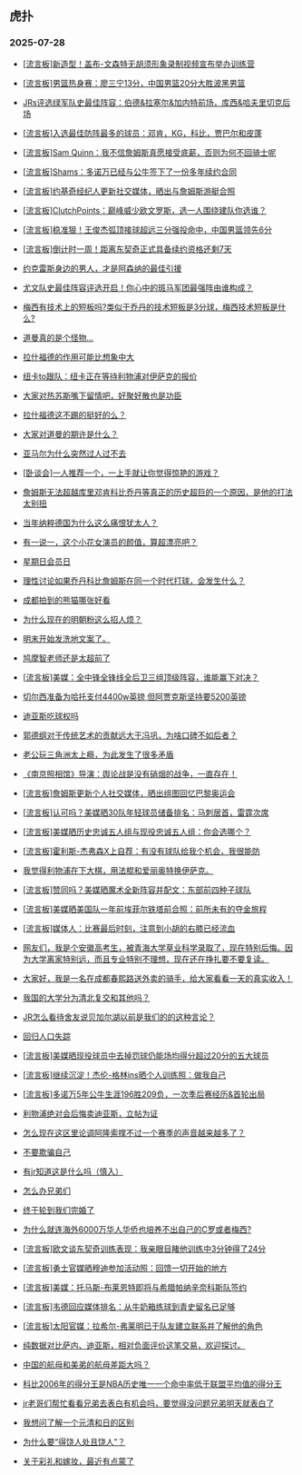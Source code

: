 ## 虎扑 
### 2025-07-28

+ [[流言板]新造型！盖布-文森特无胡须形象录制视频宣布举办训练营](https://bbs.hupu.com/633989267.html)

+ [[流言板]男篮热身赛：廖三宁13分，中国男篮20分大胜波黑男篮](https://bbs.hupu.com/633990587.html)

+ [JRs评选绿军队史最佳阵容：伯德&amp;拉塞尔&amp;加内特前场，库西&amp;哈夫里切克后场](https://bbs.hupu.com/633987672.html)

+ [[流言板]入选最佳防阵最多的球员：邓肯，KG，科比，贾巴尔和皮蓬](https://bbs.hupu.com/633988696.html)

+ [[流言板]Sam Quinn：我不信詹姆斯真愿接受底薪，否则为何不回骑士呢](https://bbs.hupu.com/633988390.html)

+ [[流言板]Shams：多诺万已经与公牛签下了一份多年续约合同](https://bbs.hupu.com/633992821.html)

+ [[流言板]约基奇经纪人更新社交媒体，晒出与詹姆斯游艇合照](https://bbs.hupu.com/633987923.html)

+ [[流言板]ClutchPoints：巅峰威少欧文罗斯，选一人围绕建队你选谁？](https://bbs.hupu.com/633990886.html)

+ [[流言板]稳准狠！王俊杰弧顶接球超远三分强投命中，中国男篮领先6分](https://bbs.hupu.com/633988597.html)

+ [[流言板]倒计时一周！距离东契奇正式具备续约资格还剩7天](https://bbs.hupu.com/633985604.html)

+ [约克雷斯身边的男人，才是阿森纳的最佳引援](https://bbs.hupu.com/633982285.html)

+ [尤文队史最佳阵容评选开启！你心中的斑马军团最强阵由谁构成？](https://bbs.hupu.com/633982553.html)

+ [梅西有技术上的短板吗?类似于乔丹的技术短板是3分球，梅西技术短板是什么?](https://bbs.hupu.com/633982357.html)

+ [道曼真的是个怪物…](https://bbs.hupu.com/633990299.html)

+ [拉什福德的作用可能比想象中大](https://bbs.hupu.com/633987971.html)

+ [纽卡to跟队：纽卡正在等待利物浦对伊萨克的报价](https://bbs.hupu.com/633983056.html)

+ [大家对热苏斯嘴下留情吧，好聚好散也是功臣](https://bbs.hupu.com/633979414.html)

+ [拉什福德这不踢的挺好的么？](https://bbs.hupu.com/633988861.html)

+ [大家对道曼的期许是什么？](https://bbs.hupu.com/633990878.html)

+ [亚马尔为什么突然过人过不去](https://bbs.hupu.com/633986743.html)

+ [[卧谈会]一人推荐一个，一上手就让你觉得惊艳的游戏？](https://bbs.hupu.com/633989798.html)

+ [詹姆斯无法超越库里邓肯科比乔丹等真正的历史超巨的一个原因，是他的打法太别扭](https://bbs.hupu.com/633986264.html)

+ [当年纳粹德国为什么这么痛恨犹太人？](https://bbs.hupu.com/633989779.html)

+ [有一说一，这个小花女演员的颜值，算超漂亮吧？](https://bbs.hupu.com/633986267.html)

+ [星期日会员日](https://bbs.hupu.com/633988894.html)

+ [理性讨论如果乔丹科比詹姆斯在同一个时代打球，会发生什么？](https://bbs.hupu.com/633990739.html)

+ [成都拍到的熊猫哪张好看](https://bbs.hupu.com/633991698.html)

+ [为什么现在的明朝粉这么招人烦？](https://bbs.hupu.com/633986757.html)

+ [明末开始发洗地文案了。](https://bbs.hupu.com/633988779.html)

+ [鸠摩智老师还是太超前了](https://bbs.hupu.com/633991979.html)

+ [[流言板]美媒：全中锋全锋线全后卫三组顶级阵容，谁能赢下对决？](https://bbs.hupu.com/633992261.html)

+ [切尔西准备为哈托支付4400w英镑 但阿贾克斯坚持要5200英镑](https://bbs.hupu.com/633984921.html)

+ [迪亚斯吃球权吗](https://bbs.hupu.com/633984091.html)

+ [郭德纲对于传统艺术的贡献远大于冯巩，为啥口碑不如后者？](https://bbs.hupu.com/633992659.html)

+ [老公玩三角洲太上瘾，为此发生了很多矛盾](https://bbs.hupu.com/633989683.html)

+ [《南京照相馆》导演：舆论战是没有硝烟的战争，一直存在！](https://bbs.hupu.com/633990930.html)

+ [[流言板]詹姆斯更新个人社交媒体，晒出组图回忆巴黎奥运会](https://bbs.hupu.com/633988922.html)

+ [[流言板]认可吗？美媒晒30队年轻球员储备排名：马刺居首，雷霆次席](https://bbs.hupu.com/633992901.html)

+ [[流言板]美媒晒历史忠诚五人组与现役忠诚五人组：你会选哪个？](https://bbs.hupu.com/633994476.html)

+ [[流言板]霍利斯-杰弗森X上自荐：有没有球队给我个机会，我很能防](https://bbs.hupu.com/633993339.html)

+ [我觉得利物浦在下大棋，用法棍和爱丽奥特换伊萨克。](https://bbs.hupu.com/633986586.html)

+ [[流言板]赞同吗？美媒晒魔术全新阵容并配文：东部前四种子球队](https://bbs.hupu.com/633993468.html)

+ [[流言板]美媒晒美国队一年前埃菲尔铁塔前合照：前所未有的夺金旅程](https://bbs.hupu.com/633991705.html)

+ [[流言板]媒体人：比赛最后时刻，注意到小胡的右膝已经流血](https://bbs.hupu.com/633992117.html)

+ [网友们，我是个安徽高考生，被青海大学草业科学录取了，现在特别后悔。因为大学离家特别远，而且专业特别不理想，现在还在挣扎要不要复读。](https://bbs.hupu.com/633992693.html)

+ [大家好，我是一名在成都春熙路送外卖的骑手，给大家看看一天的真实收入！](https://bbs.hupu.com/633993726.html)

+ [我国的大学分为清北复交和其他吗？](https://bbs.hupu.com/633990600.html)

+ [JR怎么看待舍友说贝加尔湖以前是我们的的这种言论？](https://bbs.hupu.com/633992856.html)

+ [回归人口失踪](https://bbs.hupu.com/633993857.html)

+ [[流言板]美媒晒现役球员中去掉罚球仍能场均得分超过20分的五大球员](https://bbs.hupu.com/633994950.html)

+ [[流言板]继续沉淀！杰伦-格林ins晒个人训练照：做我自己](https://bbs.hupu.com/633992087.html)

+ [[流言板]多诺万5年公牛生涯196胜209负，一次季后赛经历&amp;首轮出局](https://bbs.hupu.com/633993507.html)

+ [利物浦绝对会后悔卖迪亚斯，立帖为证](https://bbs.hupu.com/633989872.html)

+ [怎么现在这区里论调阿隆索撑不过一个赛季的声音越来越多了？](https://bbs.hupu.com/633987240.html)

+ [不要欺骗自己](https://bbs.hupu.com/633993173.html)

+ [有jr知道这是什么吗（慎入）](https://bbs.hupu.com/633993363.html)

+ [怎么办兄弟们](https://bbs.hupu.com/633992073.html)

+ [终于轮到我们完婚了](https://bbs.hupu.com/633994617.html)

+ [为什么就连海外6000万华人华侨也培养不出自己的C罗或者梅西?](https://bbs.hupu.com/633992481.html)

+ [[流言板]欧文谈东契奇训练表现：我亲眼目睹他训练中3分钟得了24分 ](https://bbs.hupu.com/633995030.html)

+ [[流言板]勇士官媒晒穆迪参加活动照：回馈一切开始的地方](https://bbs.hupu.com/633994294.html)

+ [[流言板]美媒：托马斯-布莱恩特即将与希腊帕纳辛奈科斯队签约](https://bbs.hupu.com/633995164.html)

+ [[流言板]韦德回应媒体排名：从牛奶箱练球到青史留名已足够](https://bbs.hupu.com/633995252.html)

+ [[流言板]太阳官媒：拉希尔-弗莱明已于队友建立联系并了解他的角色](https://bbs.hupu.com/633994975.html)

+ [纯数据对比萨内、迪亚斯，相对负面评价这笔交易，欢迎探讨。](https://bbs.hupu.com/633994237.html)

+ [中国的航母和美弟的航母差距大吗？](https://bbs.hupu.com/633993860.html)

+ [科比2006年的得分王是NBA历史唯一一个命中率低于联盟平均值的得分王](https://bbs.hupu.com/633994669.html)

+ [jr老哥们帮忙看看兄弟去表白有机会吗，要觉得没问题兄弟明天就表白了](https://bbs.hupu.com/633994504.html)

+ [我想问了解一个元清和日的区别](https://bbs.hupu.com/633994169.html)

+ [为什么要“得饶人处且饶人”？](https://bbs.hupu.com/633994432.html)

+ [关于彩礼和嫁妆，最近有点蒙了](https://bbs.hupu.com/633994235.html)

